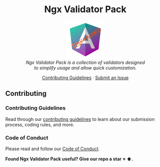 <h1 align="center">Ngx Validator Pack</h1>

<a name="start"></a>

<p align="center">
  <img src="./imgs/D_dynamize-angular-icon.png" alt="dynamize-angular-logo" width="120px" height="120px"/>
  <br>
  <em>Ngx Validator Pack is a collection of validators designed 
    <br> to simplify usage and allow quick customization.</em>
  <br>
</p>

<p align="center">
  <a href="CONTRIBUTING.md">Contributing Guidelines</a>
  ·
  <a href="https://github.com/dynimorius/ngx-validator-pack/issues">Submit an Issue</a>
</p>



## Contributing

### Contributing Guidelines

Read through our [contributing guidelines][contributing] to learn about our submission process, coding rules, and more.


### Code of Conduct

 Please read and follow our [Code of Conduct][codeofconduct].

**Found Ngx Validator Pack useful? Give our repo a star :star: :arrow_up:.**

[contributing]: CONTRIBUTING.md
[codeofconduct]: CODE_OF_CONDUCT.md